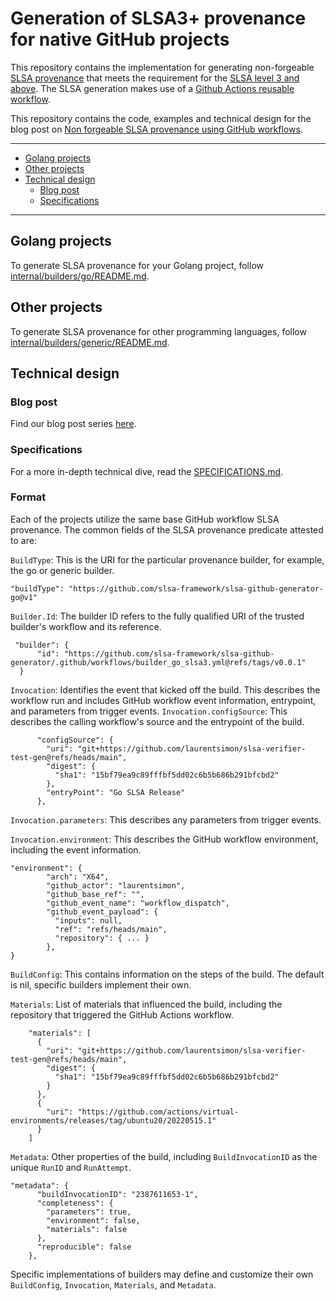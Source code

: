 # Generation of SLSA3+ provenance for native GitHub projects

This repository contains the implementation for generating non-forgeable [SLSA provenance](https://slsa.dev/) that meets the requirement for the [SLSA level 3 and above](https://slsa.dev/spec/v0.1/levels). The SLSA generation makes use of a [Github Actions reusable workflow](https://docs.github.com/en/actions/using-workflows/reusing-workflows).

This repository contains the code, examples and technical design for the blog post on [Non forgeable SLSA provenance using GitHub workflows](https://security.googleblog.com/2022/04/improving-software-supply-chain.html).

---

- [Golang projects](#golang-projects)
- [Other projects](#other-projects)
- [Technical design](#technical-design)
  - [Blog post](#blog-post)
  - [Specifications](#specifications)

---

## Golang projects

To generate SLSA provenance for your Golang project, follow [internal/builders/go/README.md](internal/builders/go/README.md).

## Other projects

To generate SLSA provenance for other programming languages, follow [internal/builders/generic/README.md](internal/builders/generic/README.md).

## Technical design

### Blog post

Find our blog post series [here](https://security.googleblog.com/2022/04/improving-software-supply-chain.html).

### Specifications

For a more in-depth technical dive, read the [SPECIFICATIONS.md](./SPECIFICATIONS.md).

### Format

Each of the projects utilize the same base GitHub workflow SLSA provenance. The common fields of the SLSA provenance predicate attested to are:



`BuildType`: This is the URI for the particular provenance builder, for example, the go or generic builder. 
```
"buildType": "https://github.com/slsa-framework/slsa-github-generator-go@v1"
```
`Builder.Id`: The builder ID refers to the fully qualified URI of the trusted builder's workflow and its reference. 
```
 "builder": {
      "id": "https://github.com/slsa-framework/slsa-github-generator/.github/workflows/builder_go_slsa3.yml@refs/tags/v0.0.1"
  }
```
`Invocation`: Identifies the event that kicked off the build. This describes the workflow run and includes GitHub workflow event information, entrypoint, and parameters from trigger events. 
`Invocation.configSource`: This describes the calling workflow's source and the entrypoint of the build.
```
      "configSource": {
        "uri": "git+https://github.com/laurentsimon/slsa-verifier-test-gen@refs/heads/main",
        "digest": {
          "sha1": "15bf79ea9c89fffbf5dd02c6b5b686b291bfcbd2"
        },
        "entryPoint": "Go SLSA Release"
      },
```
`Invocation.parameters`: This describes any parameters from trigger events.

`Invocation.environment`: This describes the GitHub workflow environment, including the event information.
```
"environment": {
        "arch": "X64",
        "github_actor": "laurentsimon",
        "github_base_ref": "",
        "github_event_name": "workflow_dispatch",
        "github_event_payload": {
          "inputs": null,
          "ref": "refs/heads/main",
          "repository": { ... }
        },
}
```

`BuildConfig`: This contains information on the steps of the build. The default is nil, specific builders implement their own.

`Materials`: List of materials that influenced the build, including the repository that triggered the GitHub Actions workflow.
```
    "materials": [
      {
        "uri": "git+https://github.com/laurentsimon/slsa-verifier-test-gen@refs/heads/main",
        "digest": {
          "sha1": "15bf79ea9c89fffbf5dd02c6b5b686b291bfcbd2"
        }
      },
      {
        "uri": "https://github.com/actions/virtual-environments/releases/tag/ubuntu20/20220515.1"
      }
    ]
```
`Metadata`: Other properties of the build, including `BuildInvocationID` as the unique `RunID` and `RunAttempt`. 
```
"metadata": {
      "buildInvocationID": "2387611653-1",
      "completeness": {
        "parameters": true,
        "environment": false,
        "materials": false
      },
      "reproducible": false
    },

```


Specific implementations of builders may define and customize their own `BuildConfig`, `Invocation`, `Materials`, and `Metadata`.



